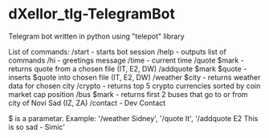 # dXellor_tlg-TelegramBot
Telegram bot written in python using "telepot" library

List of commands:
/start - starts bot session
/help - outputs list of commands
/hi - greetings message 
/time - current time
/quote $mark - returns quote from a chosen file (IT, E2, DW)
/addquote $mark $quote - inserts $quote into chosen file (IT, E2, DW)
/weather $city - returns weather data for chosen city
/crypto - returns top 5 crypto currencies sorted by coin market cap position
/bus $mark - returns first 2 buses that go to or from city of Novi Sad (IZ, ZA)
/contact - Dev Contact

$ is a parametar. Example: '/weather Sidney', '/quote It', '/addquote E2 This is so sad - Simic'
